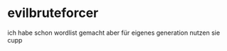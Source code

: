 # evilbruteforcer
ich habe schon wordlist gemacht 
aber für eigenes generation nutzen sie cupp 





